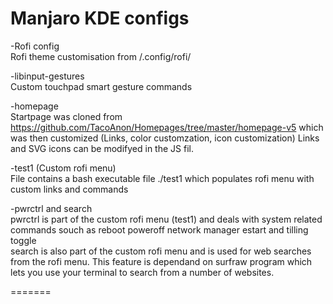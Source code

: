 # Manjaro KDE configs

-Rofi config  
Rofi theme customisation from /.config/rofi/  

-libinput-gestures  
Custom touchpad smart gesture commands  

-homepage  
Startpage was cloned from https://github.com/TacoAnon/Homepages/tree/master/homepage-v5 which was then customized (Links, color customzation, icon customization) Links and SVG icons can be modifyed in the JS fil.  

-test1 (Custom rofi menu)  
File contains a bash executable file ./test1 which populates rofi menu with custom links and commands  

-pwrctrl and search  
pwrctrl is part of the custom rofi menu (test1) and deals with system related commands souch as reboot poweroff network manager estart and tilling toggle  
search is also part of the custom rofi menu and is used for web searches from the rofi menu. This feature is dependand on surfraw program which lets you use your terminal to search from a number of websites.
 
=======
